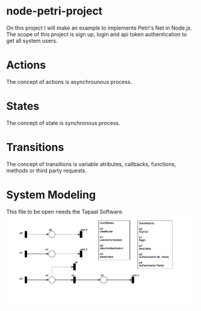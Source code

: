 # node-petri-project
On this project I will make an example to implements Petri's Net in Node.js. The scope of this project is sign up, login and api token authentication to get all system users.

# Actions
The concept of actions is asynchrounous process.

# States
The concept of state is synchronous process.

# Transitions
The concept of transitions is variable atributes, callbacks, functions, methods or third party requests.

# System Modeling 
This file to be open needs the Tapaal Software.
![alt tag](system_modeling.png)

